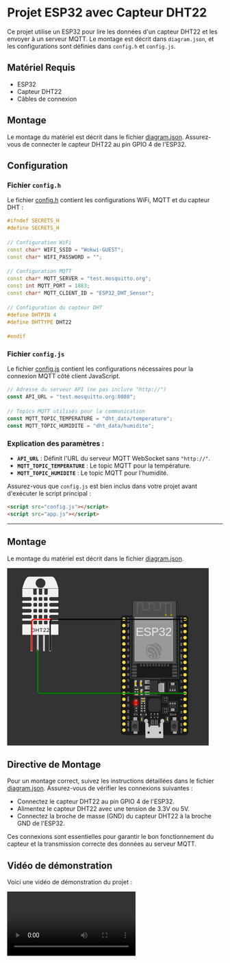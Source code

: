 # Projet ESP32 avec Capteur DHT22

Ce projet utilise un ESP32 pour lire les données d'un capteur DHT22 et les envoyer à un serveur MQTT. Le montage est décrit dans `diagram.json`, et les configurations sont définies dans `config.h` et `config.js`.

## Matériel Requis

- ESP32
- Capteur DHT22
- Câbles de connexion

## Montage

Le montage du matériel est décrit dans le fichier [diagram.json](diagram.json). Assurez-vous de connecter le capteur DHT22 au pin GPIO 4 de l'ESP32.

## Configuration

### Fichier `config.h`

Le fichier [config.h](config.h) contient les configurations WiFi, MQTT et du capteur DHT :

```cpp
#ifndef SECRETS_H
#define SECRETS_H

// Configuration WiFi
const char* WIFI_SSID = "Wokwi-GUEST";
const char* WIFI_PASSWORD = "";

// Configuration MQTT
const char* MQTT_SERVER = "test.mosquitto.org";
const int MQTT_PORT = 1883;
const char* MQTT_CLIENT_ID = "ESP32_DHT_Sensor";

// Configuration du capteur DHT
#define DHTPIN 4  
#define DHTTYPE DHT22 

#endif 
```

### Fichier `config.js`

Le fichier [config.js](config.js) contient les configurations nécessaires pour la connexion MQTT côté client JavaScript.

```js
// Adresse du serveur API (ne pas inclure "http://")
const API_URL = "test.mosquitto.org:8080";

// Topics MQTT utilisés pour la communication
const MQTT_TOPIC_TEMPERATURE = "dht_data/temperature";
const MQTT_TOPIC_HUMIDITE = "dht_data/humidite";
```

### Explication des paramètres :
- **`API_URL`** : Définit l'URL du serveur MQTT WebSocket sans `"http://"`.  
- **`MQTT_TOPIC_TEMPERATURE`** : Le topic MQTT pour la température.  
- **`MQTT_TOPIC_HUMIDITE`** : Le topic MQTT pour l'humidité.  

Assurez-vous que `config.js` est bien inclus dans votre projet avant d'exécuter le script principal :

```html
<script src="config.js"></script>
<script src="app.js"></script>
```

---
## Montage

Le montage du matériel est décrit dans le fichier [diagram.json](diagram.json). 

![Montage du matériel](capture.png)



## Directive de Montage

Pour un montage correct, suivez les instructions détaillées dans le fichier [diagram.json](diagram.json). Assurez-vous de vérifier les connexions suivantes :

- Connectez le capteur DHT22 au pin GPIO 4 de l'ESP32.
- Alimentez le capteur DHT22 avec une tension de 3.3V ou 5V.
- Connectez la broche de masse (GND) du capteur DHT22 à la broche GND de l'ESP32.

Ces connexions sont essentielles pour garantir le bon fonctionnement du capteur et la transmission correcte des données au serveur MQTT.

## Vidéo de démonstration

Voici une vidéo de démonstration du projet :

![Vidéo de démonstration](captureVideo.webm)




